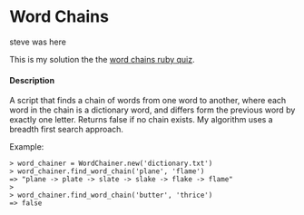 Word Chains
===========
steve was here

This is my solution the the [word chains ruby quiz](http://web.archive.org/web/20120121221612/http://rubyquiz.com/quiz44.html).

#### Description
A script that finds a chain of words from one word to another, where each word
in the chain is a dictionary word, and differs form the previous word by exactly one letter.
Returns false if no chain exists.  My algorithm uses a breadth first search approach.

Example:

    > word_chainer = WordChainer.new('dictionary.txt')
    > word_chainer.find_word_chain('plane', 'flame')
    => "plane -> plate -> slate -> slake -> flake -> flame"
    >
    > word_chainer.find_word_chain('butter', 'thrice')
    => false


